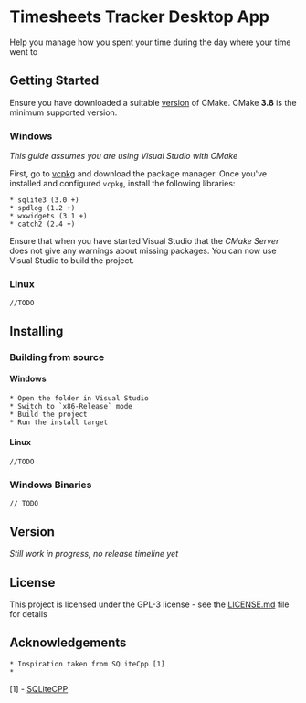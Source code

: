 # Timesheets Tracker Desktop App
Help you manage how you spent your time during the day where your time went to

## Getting Started
Ensure you have downloaded a suitable [version](https://cmake.org/download/) of CMake. CMake **3.8** is the minimum supported version.

### Windows
_This guide assumes you are using Visual Studio with CMake_

First, go to [vcpkg](https://github.com/Microsoft/vcpkg) and download the package manager.
Once you've installed and configured `vcpkg`, install the following libraries:

    * sqlite3 (3.0 +)
    * spdlog (1.2 +)
    * wxwidgets (3.1 +)
    * catch2 (2.4 +) 

Ensure that when you have started Visual Studio that the _CMake Server_ does not give any warnings about missing packages.
You can now use Visual Studio to build the project. 

### Linux
`//TODO`

## Installing
### Building from source
#### Windows
    * Open the folder in Visual Studio
    * Switch to `x86-Release` mode
    * Build the project
    * Run the install target

#### Linux
`//TODO`

### Windows Binaries
`// TODO`

## Version
_Still work in progress, no release timeline yet_

## License
This project is licensed under the GPL-3 license - see the [LICENSE.md](LICENSE.md) file for details

## Acknowledgements
    * Inspiration taken from SQLiteCpp [1]
    *

[1] - [SQLiteCPP](https://github.com/SRombauts/SQLiteCpp)

